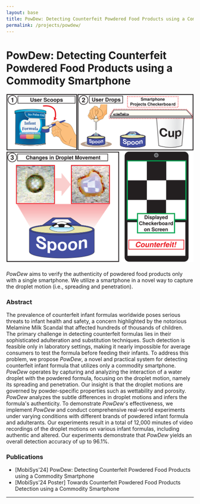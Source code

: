 ```yaml
---
layout: base
title: PowDew: Detecting Counterfeit Powdered Food Products using a Commodity Smartphone 
permalink: /projects/powdew/
---
```


# PowDew: Detecting Counterfeit Powdered Food Products using a Commodity Smartphone


<div style="text-align: center; margin-bottom: 20px">
    <img src="../../images/powdew/intro.svg" alt="PowDew" style="width: 600px;">
</div>

*PowDew* aims to verify the authenticity of powdered food products only with a single smartphone. We utilize a smartphone in a novel way to capture the droplet motion (i.e., spreading and penetration).

### **Abstract**

The prevalence of counterfeit infant formulas worldwide poses serious threats to infant health and safety, a concern highlighted by the notorious Melamine Milk Scandal that affected hundreds of thousands of children. The primary challenge in detecting counterfeit formulas lies in their sophisticated adulteration and substitution techniques. Such detection is feasible only in laboratory settings, making it nearly impossible for average consumers to test the formula before feeding their infants. To address this problem, we propose *PowDew*, a novel and practical system for detecting counterfeit infant formula that utilizes only a commodity smartphone. *PowDew* operates by capturing and analyzing the interaction of a water droplet with the powdered formula, focusing on the droplet motion, namely its spreading and penetration. Our insight is that the droplet motions are governed by powder-specific properties such as wettability and porosity. *PowDew* analyzes the subtle differences in droplet motions and infers the formula's authenticity. To demonstrate *PowDew*'s effectiveness, we implement *PowDew* and conduct comprehensive real-world experiments under varying conditions with different brands of powdered infant formula and adulterants. Our experiments result in a total of 12,000 minutes of video recordings of the droplet motions on various infant formulas, including authentic and altered. Our experiments demonstrate that *PowDew* yields an overall detection accuracy of up to 96.1%.


### Publications

- [MobiSys'24] PowDew: Detecting Counterfeit Powdered Food Products using a Commodity Smartphone 
- [MobiSys'24 Poster] Towards Counterfeit Powdered Food Products Detection using a Commodity Smartphone

<!-- Add Line -->
<hr>